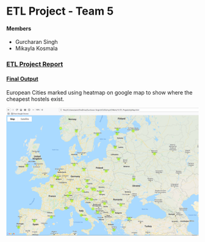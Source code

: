 # ETL Project - Team 5
#### Members
* Gurcharan Singh
* Mikayla Kosmala

### [ETL Project Report](ETL_Project_Report.docx)


#### [Final Output](cityMap.html)
European Cities marked using heatmap on google map to show where the cheapest hostels exist.

![final image](Resources\final_output.png)

